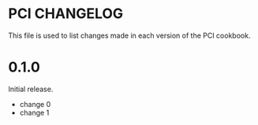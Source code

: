 # PCI CHANGELOG

This file is used to list changes made in each version of the PCI cookbook.

# 0.1.0

Initial release.

- change 0
- change 1

